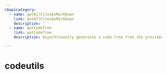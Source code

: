 ```yaml
---
cbapicategory:
  - name: getAllFilesAsMarkDown
    link: getAllFilesAsMarkDown
    description: ' '
  - name: getCodeTree
    link: getCodeTree
    description: Asynchronously generates a code tree from the provided source code.

---
```

# codeutils
<CBAPICategory />

